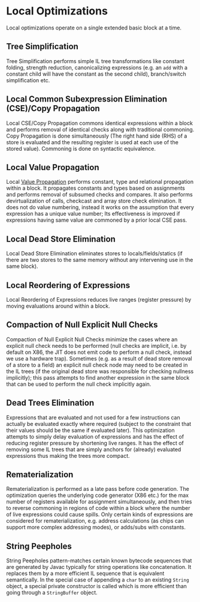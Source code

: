 <!--
Copyright (c) 2022, 2022 IBM Corp. and others

This program and the accompanying materials are made available under
the terms of the Eclipse Public License 2.0 which accompanies this
distribution and is available at https://www.eclipse.org/legal/epl-2.0/
or the Apache License, Version 2.0 which accompanies this distribution and
is available at https://www.apache.org/licenses/LICENSE-2.0.

This Source Code may also be made available under the following
Secondary Licenses when the conditions for such availability set
forth in the Eclipse Public License, v. 2.0 are satisfied: GNU
General Public License, version 2 with the GNU Classpath
Exception [1] and GNU General Public License, version 2 with the
OpenJDK Assembly Exception [2].

[1] https://www.gnu.org/software/classpath/license.html
[2] https://openjdk.org/legal/assembly-exception.html

SPDX-License-Identifier: EPL-2.0 OR Apache-2.0 OR GPL-2.0 WITH Classpath-exception-2.0 OR LicenseRef-GPL-2.0 WITH Assembly-exception
-->

# Local Optimizations

Local optimizations operate on a single extended basic block at a time.

## Tree Simplification
Tree Simplification performs simple IL tree transformations like constant
folding, strength reduction, canonicalizing expressions (e.g. an `add` with a
constant child will have the constant as the second child), branch/switch
simplification etc.

## Local Common Subexpression Elimination (CSE)/Copy Propagation
Local CSE/Copy Propagation commons identical expressions within a block and
performs removal of identical checks along with traditional commoning. Copy
Propagation is done simultaneously (The right hand side (RHS) of a store is
evaluated and the resulting register is used at each use of the stored value).
Commoning is done on syntactic equivalence.

## Local Value Propagation
Local [Value Propagation](https://github.com/eclipse/omr/blob/master/doc/compiler/optimizer/ValuePropagation.md)
performs constant, type and relational propagation within a block.
It propagates constants and types based on assignments and performs removal
of subsumed checks and compares. It also performs devirtualization
of calls, checkcast and array store check elimination. It does not do value
numbering, instead it works on the assumption that every expression has a
unique value number; Its effectiveness is improved if expressions having same
value are commoned by a prior local CSE pass.

## Local Dead Store Elimination
Local Dead Store Elimination eliminates stores to locals/fields/statics (if
there are two stores to the same memory without any intervening use in the
same block).

## Local Reordering of Expressions
Local Reordering of Expressions reduces live ranges (register pressure) by
moving evaluations around within a block.

## Compaction of Null Explicit Null Checks
Compaction of Null Explicit Null Checks minimize the cases where an explicit null
check needs to be performed (null checks are implicit, i.e. by default on X86,
the JIT does not emit code to perform a null check, instead we use a hardware trap).
Sometimes (e.g. as a result of dead store removal of a store to a field) an explicit
null check node may need to be created in the IL trees (if the original dead store
was responsible for checking nullness implicitly); this pass attempts to find another
expression in the same block that can be used to perform the null check implicitly again.

## Dead Trees Elimination
Expressions that are evaluated and not used for a few instructions can actually be
evaluated exactly where required (subject to the constraint that their values should
be the same if evaluated later). This optimization attempts to simply delay evaluation
of expressions and has the effect of reducing register pressure by shortening
live ranges. It has the effect of removing some IL trees that are simply anchors
for (already) evaluated expressions thus making the trees more compact.

## Rematerialization
Rematerialization is performed as a late pass before code generation.
The optimization queries the underlying code generator (X86 etc.) for the max number of
registers available for assignment simultaneously, and then tries to reverse
commoning in regions of code within a block where the number of live expressions could
cause spills. Only certain kinds of expressions are considered for rematerialization,
e.g. address calculations (as chips can support more complex addressing modes),
or adds/subs with constants.

## String Peepholes
String Peepholes pattern-matches certain known bytecode sequences that are generated
by Javac typically for string operations like concatenation. It replaces them by a more
efficient IL sequence that is equivalent semantically. In the special case of
appending a `char` to an existing `String` object, a special private constructor is
called which is more efficient than going through a `StringBuffer` object.
